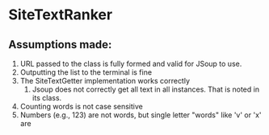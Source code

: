 # SiteTextRanker


## Assumptions made:

1. URL passed to the class is fully formed and valid for JSoup to use.
1. Outputting the list to the terminal is fine
1. The SiteTextGetter implementation works correctly
   1. Jsoup does not correctly get all text in all instances. That is noted in its class.
1. Counting words is not case sensitive
1. Numbers (e.g., 123) are not words, but single letter "words" like 'v' or 'x' are